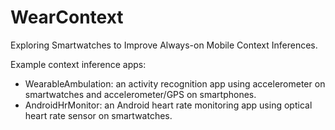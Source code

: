 # WearContext
Exploring Smartwatches to Improve Always-on Mobile Context Inferences.

Example context inference apps:
* WearableAmbulation: an activity recognition app using accelerometer on smartwatches and accelerometer/GPS on smartphones.
* AndroidHrMonitor: an Android heart rate monitoring app using optical heart rate sensor on smartwatches.
